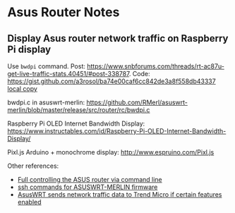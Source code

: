 # Asus Router Notes

## Display Asus router network traffic on Raspberry Pi display

Use `bwdpi` command. Post: https://www.snbforums.com/threads/rt-ac87u-get-live-traffic-stats.40451/#post-338787. Code: https://gist.github.com/a3rosol/ba74e00caf6cc842de3a8f558db43337 [local copy](asus_bandwith.sh)

bwdpi.c in asuswrt-merlin: https://github.com/RMerl/asuswrt-merlin/blob/master/release/src/router/rc/bwdpi.c

Raspberry Pi OLED Internet Bandwidth Display: https://www.instructables.com/id/Raspberry-Pi-OLED-Internet-Bandwidth-Display/

Pixl.js Arduino + monochrome display: http://www.espruino.com/Pixl.js

Other references:
* [Full controlling the ASUS router via command line](https://mycyberuniverse.com/linux/full-controling-the-asus-router-via-command-line.html)
* [ssh commands for ASUSWRT-MERLIN firmware](https://www.snbforums.com/threads/ssh-commands-for-asuswrt-merlin-firmware.21735/)
* [AsusWRT sends network traffic data to Trend Micro if certain features enabled](https://news.ycombinator.com/item?id=14254766)
